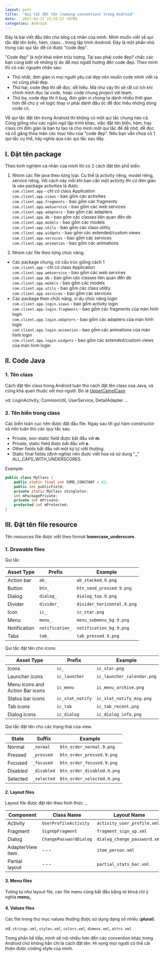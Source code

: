 ```yaml
---
layout: post
title:  "Qui tắc đặt tên (naming convention) trong Android"
date:   2017-02-17 23:32:17 +0700
categories: Android
---
```

Đây là bài viết đầu tiên cho blog cá nhân của mình. Mình muốn viết về qui tắc đặt tên biến, hàm, class... trong lập trình Android. Đây là một phần nhỏ trong các qui tắc để có được "code đẹp".

"Code đẹp" là một khái niệm trừu tượng. Tại sao phải code đẹp? chắc các bạn cũng biết về những lý do để mọi người hướng đến code đẹp. Theo mình thì có các nguyên nhân sau:
- Thứ nhất, đơn giản vì mọi người yêu cái đẹp nên muốn code mình viết ra nó cũng phải đẹp.
- Thứ hai, code đẹp thì dễ đọc, dễ hiểu. Mà như vậy thì sẽ rất có ích khi chính mình đọc lại code, hoặc code chung project với team. 
- Thứ ba, code đẹp thì ít bug, đơn giản vì chúng ta dành nhiều thời gian hơn để chú ý về logic thay vì phải dành đầu óc để đọc hiểu những dòng code cũ.

Về qui tắc đặt tên trong Android thì không có một qui tắc chung nào cả. Cũng giống như các ngôn ngữ lập trình khác, việc đặt tên biến, hàm, hay class chỉ đơn giản là bạn tự tạo ra cho mình một qui tắc để dễ nhớ, dễ đọc và cố gắng thỏa mãn các mục tiêu của "code đẹp". Nếu bạn vẫn chưa có 1 qui tắc cụ thể, hãy nghía qua các qui tắc sau đây.

## I. Đặt tên package
Theo kinh nghiệm cá nhân của mình thì có 2 cách đặt tên phổ biến:
1. Nhóm các file java theo từng loại. Cụ thể là activity riêng, model riêng, service riêng, Với cách này mỗi khi bạn cần một activity thì cứ đơn giản là vào package activities là được.
    <br>`com.client.app` - chỉ có class Application
    <br>`com.client.app.views` - bao gồm các activities
    <br>`com.client.app.fragments` - bao gồm các fragments
    <br>`com.client.app.webservice` - bao gồm các web services
    <br>`com.client.app.adapters` - bao gồm các adapters
    <br>`com.client.app.db` - bao gồm các classes liên quan đến db
    <br>`com.client.app.models` - bao gồm các models
    <br>`com.client.app.utils` - bao gồm các class utility
    <br>`com.client.app.widgets` - bao gồm các extended/custom views
    <br>`com.client.app.services` - bao gồm các services
    <br>`com.client.app.animation` - bao gồm các animations

2. Nhóm các file theo từng chức năng.
- Các package chung, có cấu trúc giống cách 1
    <br>`com.client.app` - chỉ có class Application
    <br>`com.client.app.webservice` - bao gồm các web services
    <br>`com.client.app.db` - bao gồm các classes liên quan đến db
    <br>`com.client.app.models` - bao gồm các models
    <br>`com.client.app.utils` - bao gồm các class utility
    <br>`com.client.app.services` - bao gồm các services
- Các package theo chức năng, ví dụ chức năng login
    <br>`com.client.app.login.views` - bao gồm activity login
    <br>`com.client.app.login.fragments` - bao gồm các fragments của màn hình login
    <br>`com.client.app.login.adapters` - bao gồm các adapters của màn hình login
    <br>`com.client.app.login.animation` - bao gồm các animations của màn hình login
    <br>`com.client.app.login.widgets` - bao gồm các extended/custom views của màn hình login

## II. Code Java
### 1. Tên class
Cách đặt tên class trong Android tuân thủ cách đặt tên class của Java, và cũng khá quen thuộc với mọi người. Đó là [UpperCamelCase](http://en.wikipedia.org/wiki/CamelCase)

vd: LoginActivity, CommonUtil, UserService, DetailAdapter ...
### 2. Tên biến trong class
Các biến toàn cục nên được đặt đầu file. Ngay sau lời gọi hàm constructor và nên tuân thủ các quy tắc sau.

* Private, non-static field được bắt đầu với __m__.
* Private, static field được bắt đầu với __s__.
* Other fields bắt đầu với một ký tự viết thường.
* Static final fields (định nghĩa) nên được viết hoa và sử dụng "__\___" ALL_CAPS_WITH_UNDERSCORES.

Example:

```java
public class MyClass {
    public static final int SOME_CONSTANT = 42;
    public int publicField;
    private static MyClass sSingleton;
    int mPackagePrivate;
    private int mPrivate;
    protected int mProtected;
}
```

## III. Đặt tên file resource
Tên resources file được viết theo format __lowercase_underscore__.

### 1. Drawable files

Qui tắc

| Asset Type   | Prefix            |		Example              |
|--------------|-------------------|-----------------------------|
| Action bar   | `ab_`             | `ab_stacked.9.png`          |
| Button       | `btn_`	           | `btn_send_pressed.9.png`    |
| Dialog       | `dialog_`         | `dialog_top.9.png`          |
| Divider      | `divider_`        | `divider_horizontal.9.png`  |
| Icon         | `ic_`	           | `ic_star.png`               |
| Menu         | `menu_	`          | `menu_submenu_bg.9.png`     |
| Notification | `notification_`   | `notification_bg.9.png`     |
| Tabs         | `tab_`            | `tab_pressed.9.png`         |

Qui tắc đặt tên cho icons

| Asset Type                      | Prefix             | Example                      |
| --------------------------------| ----------------   | ---------------------------- |
| Icons                           | `ic_`              | `ic_star.png`                |
| Launcher icons                  | `ic_launcher`      | `ic_launcher_calendar.png`   |
| Menu icons and Action Bar icons | `ic_menu`          | `ic_menu_archive.png`        |
| Status bar icons                | `ic_stat_notify`   | `ic_stat_notify_msg.png`     |
| Tab icons                       | `ic_tab`           | `ic_tab_recent.png`          |
| Dialog icons                    | `ic_dialog`        | `ic_dialog_info.png`         |

Qui tắc đặt tên cho các trạng thái của view.

| State	       | Suffix          | Example                     |
|--------------|-----------------|-----------------------------|
| Normal       | `_normal`       | `btn_order_normal.9.png`    |
| Pressed      | `_pressed`      | `btn_order_pressed.9.png`   |
| Focused      | `_focused`      | `btn_order_focused.9.png`   |
| Disabled     | `_disabled`     | `btn_order_disabled.9.png`  |
| Selected     | `_selected`     | `btn_order_selected.9.png`  |


#### 2. Layout files

Layout file được đặt tên theo hình thức: <WHAT>_<WHERE>

| Component        | Class Name             | Layout Name                   |
| ---------------- | ---------------------- | ----------------------------- |
| Activity         | `UserProfileActivity`  | `activity_user_profile.xml`   |
| Fragment         | `SignUpFragment`       | `fragment_sign_up.xml`        |
| Dialog           | `ChangePasswordDialog` | `dialog_change_password.xml`  |
| AdapterView item | ---                    | `item_person.xml`             |
| Partial layout   | ---                    | `partial_stats_bar.xml`       |

#### 3. Menu files

Tương tự như layout file, các file menu cũng bắt đầu bằng từ khoá chỉ ý nghĩa __menu\___

#### 4. Values files

Các file trong thư mục values thường được sử dụng dạng số nhiều (__plural__).

vd: `strings.xml`, `styles.xml`, `colors.xml`, `dimens.xml`, `attrs.xml`

Trong phần kế tiếp, mình sẽ nói nhiều hơn đến các convention khác trong Android chứ không hẳn chỉ là cách đặt tên. Hi vọng mọi người có thể cải thiện được coding style của mình.